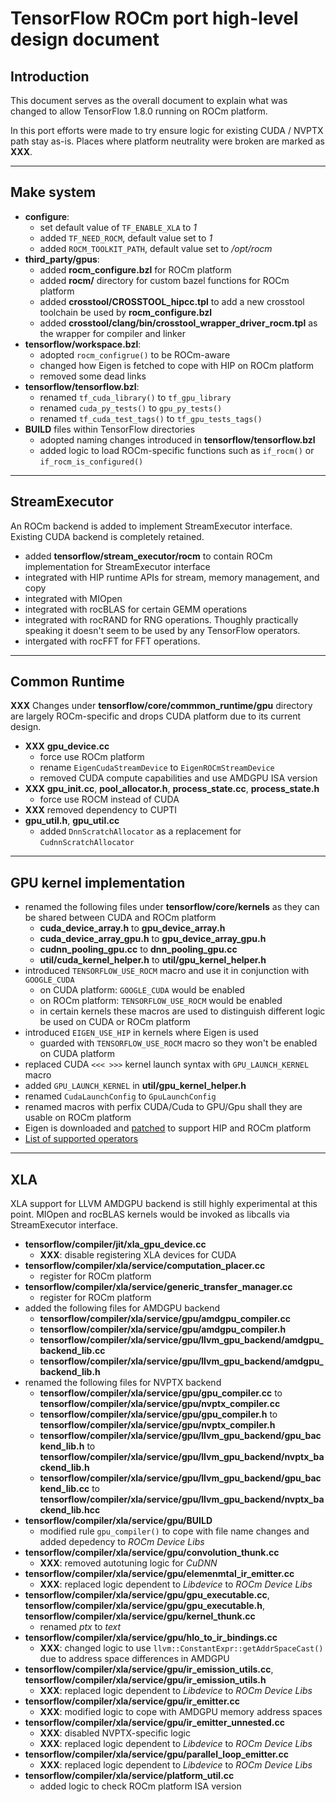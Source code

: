 # TensorFlow ROCm port high-level design document

## Introduction

This document serves as the overall document to explain what was changed to allow TensorFlow 1.8.0 running on ROCm platform.

In this port efforts were made to try ensure logic for existing CUDA / NVPTX path stay as-is. Places where platform neutrality were broken are marked as **XXX**.

---
## Make system

- **configure**:
  - set default value of `TF_ENABLE_XLA` to *1*
  - added `TF_NEED_ROCM`, default value set to *1*
  - added `ROCM_TOOLKIT_PATH`, default value set to */opt/rocm*
- **third_party/gpus**:
  - added **rocm_configure.bzl** for ROCm platform
  - added **rocm/** directory for custom bazel functions for ROCm platform
  - added **crosstool/CROSSTOOL_hipcc.tpl** to add a new crosstool toolchain be used by **rocm_configure.bzl**
  - added **crosstool/clang/bin/crosstool_wrapper_driver_rocm.tpl** as the wrapper for compiler and linker
- **tensorflow/workspace.bzl**:
  - adopted `rocm_configrue()` to be ROCm-aware
  - changed how Eigen is fetched to cope with HIP on ROCm platform
  - removed some dead links
- **tensorflow/tensorflow.bzl**:
  - renamed `tf_cuda_library()` to `tf_gpu_library`
  - renamed `cuda_py_tests()` to `gpu_py_tests()`
  - renamed `tf_cuda_test_tags()` to `tf_gpu_tests_tags()`
- **BUILD** files within TensorFlow directories
  - adopted naming changes introduced in **tensorflow/tensorflow.bzl**
  - added logic to load ROCm-specific functions such as `if_rocm()` or `if_rocm_is_configured()`

---
## StreamExecutor

An ROCm backend is added to implement StreamExecutor interface. Existing CUDA backend is completely retained.

- added **tensorflow/stream_executor/rocm** to contain ROCm implementation for StreamExecutor interface
- integrated with HIP runtime APIs for stream, memory management, and copy
- integrated with MIOpen
- integrated with rocBLAS for certain GEMM operations
- integrated with rocRAND for RNG operations. Thoughly practically speaking it doesn't seem to be used by any TensorFlow operators.
- intergated with rocFFT for FFT operations.

---
## Common Runtime

**XXX** Changes under **tensorflow/core/commmon_runtime/gpu** directory are largely ROCm-specific and drops CUDA platform due to its current design.

- **XXX** **gpu_device.cc**
  - force use ROCm platform
  - rename `EigenCudaStreamDevice` to `EigenROCmStreamDevice`
  - removed CUDA compute capabilities and use AMDGPU ISA version
- **XXX** **gpu_init.cc**, **pool_allocator.h**, **process_state.cc**, **process_state.h**
  - force use ROCM instead of CUDA
- **XXX** removed dependency to CUPTI
- **gpu_util.h**, **gpu_util.cc**
  - added `DnnScratchAllocator` as a replacement for `CudnnScratchAllocator`
  
---
## GPU kernel implementation

- renamed the following files under **tensorflow/core/kernels** as they can be shared between CUDA and ROCm platform
  - **cuda_device_array.h** to **gpu_device_array.h**
  - **cuda_device_array_gpu.h** to **gpu_device_array_gpu.h**
  - **cudnn_pooling_gpu.cc** to **dnn_pooling_gpu.cc**
  - **util/cuda_kernel_helper.h** to **util/gpu_kernel_helper.h**
- introduced `TENSORFLOW_USE_ROCM` macro and use it in conjunction with `GOOGLE_CUDA`
  - on CUDA platform: `GOOGLE_CUDA` would be enabled
  - on ROCm platform: `TENSORFLOW_USE_ROCM` would be enabled
  - in certain kernels these macros are used to distinguish different logic be used on CUDA or ROCm platform
- introduced `EIGEN_USE_HIP` in kernels where Eigen is used
  - guarded with `TENSORFLOW_USE_ROCM` macro so they won't be enabled on CUDA platform
- replaced CUDA `<<< >>>` kernel launch syntax with `GPU_LAUNCH_KERNEL` macro
- added `GPU_LAUNCH_KERNEL` in **util/gpu_kernel_helper.h**
- renamed `CudaLaunchConfig` to `GpuLaunchConfig`
- renamed macros with perfix CUDA/Cuda to GPU/Gpu shall they are usable on ROCm platform
- Eigen is downloaded and [patched](https://github.com/ROCmSoftwarePlatform/tensorflow/blob/rocm-v1/third_party/eigen3/eigen.patch) to support HIP and ROCm platform
- [List of supported operators](https://github.com/ROCmSoftwarePlatform/tensorflow/blob/rocm-v1/rocm_docs/core_kernels.md)


---
## XLA

XLA support for LLVM AMDGPU backend is still highly experimental at this point. MIOpen and rocBLAS kernels would be invoked as libcalls via StreamExecutor interface.

- **tensorflow/compiler/jit/xla_gpu_device.cc**
  - **XXX**: disable registering XLA devices for CUDA
- **tensorflow/compiler/xla/service/computation_placer.cc**
  - register for ROCm platform
- **tensorflow/compiler/xla/service/generic_transfer_manager.cc**
  - register for ROCm platform
- added the following files for AMDGPU backend
  - **tensorflow/compiler/xla/service/gpu/amdgpu_compiler.cc**
  - **tensorflow/compiler/xla/service/gpu/amdgpu_compiler.h**
  - **tensorflow/compiler/xla/service/gpu/llvm_gpu_backend/amdgpu_backend_lib.cc**
  - **tensorflow/compiler/xla/service/gpu/llvm_gpu_backend/amdgpu_backend_lib.h**
- renamed the following files for NVPTX backend
  - **tensorflow/compiler/xla/service/gpu/gpu_compiler.cc** to **tensorflow/compiler/xla/service/gpu/nvptx_compiler.cc**
  - **tensorflow/compiler/xla/service/gpu/gpu_compiler.h** to **tensorflow/compiler/xla/service/gpu/nvptx_compiler.h**
  - **tensorflow/compiler/xla/service/gpu/llvm_gpu_backend/gpu_backend_lib.h** to **tensorflow/compiler/xla/service/gpu/llvm_gpu_backend/nvptx_backend_lib.h**
  - **tensorflow/compiler/xla/service/gpu/llvm_gpu_backend/gpu_backend_lib.cc** to **tensorflow/compiler/xla/service/gpu/llvm_gpu_backend/nvptx_backend_lib.hcc**
- **tensorflow/compiler/xla/service/gpu/BUILD**
  - modified rule `gpu_compiler()` to cope with file name changes and added depedency to *ROCm Device Libs*
- **tensorflow/compiler/xla/service/gpu/convolution_thunk.cc**
  - **XXX**: removed autotuning logic for *CuDNN*
- **tensorflow/compiler/xla/service/gpu/elemenmtal_ir_emitter.cc**
  - **XXX**: replaced logic dependent to *Libdevice* to *ROCm Device Libs*
- **tensorflow/compiler/xla/service/gpu/gpu_executable.cc**, **tensorflow/compiler/xla/service/gpu/gpu_executable.h**, **tensorflow/compiler/xla/service/gpu/kernel_thunk.cc**
  - renamed *ptx* to *text*
- **tensorflow/compiler/xla/service/gpu/hlo_to_ir_bindings.cc**
  - **XXX**: changed logic to use `llvm::ConstantExpr::getAddrSpaceCast()` due to address space differences in AMDGPU
- **tensorflow/compiler/xla/service/gpu/ir_emission_utils.cc**, **tensorflow/compiler/xla/service/gpu/ir_emission_utils.h**
  - **XXX**: replaced logic dependent to *Libdevice* to *ROCm Device Libs*
- **tensorflow/compiler/xla/service/gpu/ir_emitter.cc**
  - **XXX**: modified logic to cope with AMDGPU memory address spaces
- **tensorflow/compiler/xla/service/gpu/ir_emitter_unnested.cc**
  - **XXX**: disabled NVPTX-specific logic
  - **XXX**: replaced logic dependent to *Libdevice* to *ROCm Device Libs*
- **tensorflow/compiler/xla/service/gpu/parallel_loop_emitter.cc**
  - **XXX**: replaced logic dependent to *Libdevice* to *ROCm Device Libs*
- **tensorflow/compiler/xla/service/platform_util.cc**
  - added logic to check ROCm platform ISA version
